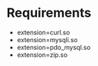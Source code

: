 # Requirements

 * extension=curl.so
 * extension=mysqli.so
 * extension=pdo_mysql.so
 * extension=zip.so
